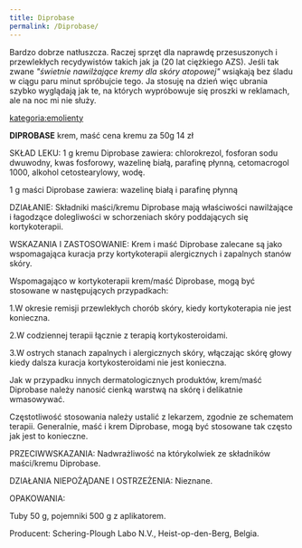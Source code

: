 ```yaml
---
title: Diprobase
permalink: /Diprobase/
---
```


Bardzo dobrze natłuszcza. Raczej sprzęt dla naprawdę przesuszonych i przewlekłych recydywistów takich jak ja (20 lat ciężkiego AZS). Jeśli tak zwane *"świetnie nawilżające kremy dla skóry atopowej"* wsiąkają bez śladu w ciągu paru minut spróbujcie tego. Ja stosuję na dzień więc ubrania szybko wyglądają jak te, na których wypróbowuje się proszki w reklamach, ale na noc mi nie służy.

[kategoria:emolienty](/kategoria:emolienty "wikilink")

**DIPROBASE** krem, maść cena kremu za 50g 14 zł

SKŁAD LEKU: 1 g kremu Diprobase zawiera: chlorokrezol, fosforan sodu dwuwodny, kwas fosforowy, wazelinę białą, parafinę płynną, cetomacrogol 1000, alkohol cetostearylowy, wodę.

1 g maści Diprobase zawiera: wazelinę białą i parafinę płynną

DZIAŁANIE: Składniki maści/kremu Diprobase mają właściwości nawilżające i łagodzące dolegliwości w schorzeniach skóry poddających się kortykoterapii.

WSKAZANIA I ZASTOSOWANIE: Krem i maść Diprobase zalecane są jako wspomagająca kuracja przy kortykoterapii alergicznych i zapalnych stanów skóry.

Wspomagająco w kortykoterapii krem/maść Diprobase, mogą być stosowane w następujących przypadkach:

1.W okresie remisji przewlekłych chorób skóry, kiedy kortykoterapia nie jest konieczna.

2.W codziennej terapii łącznie z terapią kortykosteroidami.

3.W ostrych stanach zapalnych i alergicznych skóry, włączając skórę głowy kiedy dalsza kuracja kortykosteroidami nie jest konieczna.

Jak w przypadku innych dermatologicznych produktów, krem/maść Diprobase należy nanosić cienką warstwą na skórę i delikatnie wmasowywać.

Częstotliwość stosowania należy ustalić z lekarzem, zgodnie ze schematem terapii. Generalnie, maść i krem Diprobase, mogą być stosowane tak często jak jest to konieczne.

PRZECIWWSKAZANIA: Nadwrażliwość na którykolwiek ze składników maści/kremu Diprobase.

DZIAŁANIA NIEPOŻĄDANE I OSTRZEŻENIA: Nieznane.

OPAKOWANIA:

Tuby 50 g, pojemniki 500 g z aplikatorem.

Producent: Schering-Plough Labo N.V., Heist-op-den-Berg, Belgia.